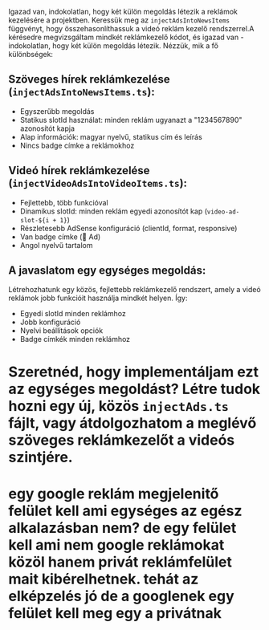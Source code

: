 Igazad van, indokolatlan, hogy két külön megoldás létezik a reklámok kezelésére a projektben. Keressük meg az `injectAdsIntoNewsItems` függvényt, hogy összehasonlíthassuk a videó reklám kezelő rendszerrel.A kérésedre megvizsgáltam mindkét reklámkezelő kódot, és igazad van - indokolatlan, hogy két külön megoldás létezik. Nézzük, mik a fő különbségek:

## Szöveges hírek reklámkezelése (`injectAdsIntoNewsItems.ts`):
- Egyszerűbb megoldás
- Statikus slotId használat: minden reklám ugyanazt a "1234567890" azonosítót kapja
- Alap információk: magyar nyelvű, statikus cím és leírás
- Nincs badge címke a reklámokhoz

## Videó hírek reklámkezelése (`injectVideoAdsIntoVideoItems.ts`):
- Fejlettebb, több funkcióval
- Dinamikus slotId: minden reklám egyedi azonosítót kap (`video-ad-slot-${i + 1}`)
- Részletesebb AdSense konfiguráció (clientId, format, responsive)
- Van badge címke (🎥 Ad)
- Angol nyelvű tartalom

## A javaslatom egy egységes megoldás:

Létrehozhatunk egy közös, fejlettebb reklámkezelő rendszert, amely a videó reklámok jobb funkcióit használja mindkét helyen. Így:
- Egyedi slotId minden reklámhoz
- Jobb konfiguráció
- Nyelvi beállítások opciók
- Badge címkék minden reklámhoz

Szeretnéd, hogy implementáljam ezt az egységes megoldást? Létre tudok hozni egy új, közös `injectAds.ts` fájlt, vagy átdolgozhatom a meglévő szöveges reklámkezelőt a videós szintjére.
===================================================================

egy google reklám megjelenitő felület kell ami egységes az egész alkalazásban nem? de egy felület kell ami nem google reklámokat közöl hanem privát reklámfelület mait kibérelhetnek. tehát az elképzelés jó de a googlenek egy felület kell meg egy a privátnak 
=================================================

